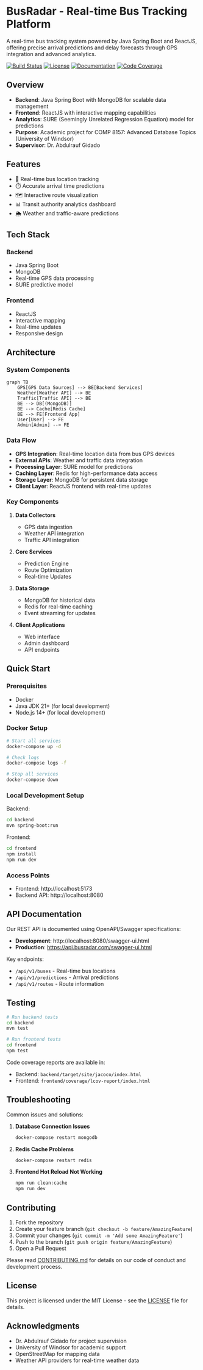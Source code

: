 # BusRadar - Real-time Bus Tracking Platform

A real-time bus tracking system powered by Java Spring Boot and ReactJS, offering precise arrival predictions and delay forecasts through GPS integration and advanced analytics.

[![Build Status](https://github.com/yourusername/bus-radar/actions/workflows/main.yml/badge.svg)](https://github.com/yourusername/bus-radar/actions)
[![License](https://img.shields.io/badge/License-MIT-blue.svg)](LICENSE)
[![Documentation](https://img.shields.io/badge/docs-latest-brightgreen.svg)](docs/)
[![Code Coverage](https://img.shields.io/codecov/c/github/yourusername/bus-radar)](https://codecov.io/gh/yourusername/bus-radar)

## Overview

- **Backend**: Java Spring Boot with MongoDB for scalable data management
- **Frontend**: ReactJS with interactive mapping capabilities
- **Analytics**: SURE (Seemingly Unrelated Regression Equation) model for predictions
- **Purpose**: Academic project for COMP 8157: Advanced Database Topics (University of Windsor)
- **Supervisor**: Dr. Abdulrauf Gidado

## Features

- 🚌 Real-time bus location tracking
- ⏱️ Accurate arrival time predictions
- 🗺️ Interactive route visualization
- 📊 Transit authority analytics dashboard
- 🌦️ Weather and traffic-aware predictions

## Tech Stack

### Backend
- Java Spring Boot
- MongoDB
- Real-time GPS data processing
- SURE predictive model

### Frontend
- ReactJS
- Interactive mapping
- Real-time updates
- Responsive design

## Architecture

### System Components
```mermaid
graph TB
    GPS[GPS Data Sources] --> BE[Backend Services]
    Weather[Weather API] --> BE
    Traffic[Traffic API] --> BE
    BE --> DB[(MongoDB)]
    BE --> Cache[Redis Cache]
    BE --> FE[Frontend App]
    User[User] --> FE
    Admin[Admin] --> FE
```

### Data Flow
- **GPS Integration**: Real-time location data from bus GPS devices
- **External APIs**: Weather and traffic data integration
- **Processing Layer**: SURE model for predictions
- **Caching Layer**: Redis for high-performance data access
- **Storage Layer**: MongoDB for persistent data storage
- **Client Layer**: ReactJS frontend with real-time updates

### Key Components
1. **Data Collectors**
   - GPS data ingestion
   - Weather API integration
   - Traffic API integration

2. **Core Services**
   - Prediction Engine
   - Route Optimization
   - Real-time Updates

3. **Data Storage**
   - MongoDB for historical data
   - Redis for real-time caching
   - Event streaming for updates

4. **Client Applications**
   - Web interface
   - Admin dashboard
   - API endpoints

## Quick Start

### Prerequisites
- Docker
- Java JDK 21+ (for local development)
- Node.js 14+ (for local development)

### Docker Setup
```bash
# Start all services
docker-compose up -d

# Check logs
docker-compose logs -f

# Stop all services
docker-compose down
```

### Local Development Setup

Backend:
```bash
cd backend
mvn spring-boot:run
```

Frontend:
```bash
cd frontend
npm install
npm run dev
```

### Access Points
- Frontend: http://localhost:5173
- Backend API: http://localhost:8080

## API Documentation

Our REST API is documented using OpenAPI/Swagger specifications:

- **Development**: http://localhost:8080/swagger-ui.html
- **Production**: https://api.busradar.com/swagger-ui.html

Key endpoints:
- `/api/v1/buses` - Real-time bus locations
- `/api/v1/predictions` - Arrival predictions
- `/api/v1/routes` - Route information

## Testing

```bash
# Run backend tests
cd backend
mvn test

# Run frontend tests
cd frontend
npm test
```

Code coverage reports are available in:
- Backend: `backend/target/site/jacoco/index.html`
- Frontend: `frontend/coverage/lcov-report/index.html`

## Troubleshooting

Common issues and solutions:

1. **Database Connection Issues**
   ```bash
   docker-compose restart mongodb
   ```

2. **Redis Cache Problems**
   ```bash
   docker-compose restart redis
   ```

3. **Frontend Hot Reload Not Working**
   ```bash
   npm run clean:cache
   npm run dev
   ```

## Contributing

1. Fork the repository
2. Create your feature branch (`git checkout -b feature/AmazingFeature`)
3. Commit your changes (`git commit -m 'Add some AmazingFeature'`)
4. Push to the branch (`git push origin feature/AmazingFeature`)
5. Open a Pull Request

Please read [CONTRIBUTING.md](CONTRIBUTING.md) for details on our code of conduct and development process.

## License

This project is licensed under the MIT License - see the [LICENSE](LICENSE) file for details.

## Acknowledgments

- Dr. Abdulrauf Gidado for project supervision
- University of Windsor for academic support
- OpenStreetMap for mapping data
- Weather API providers for real-time weather data
